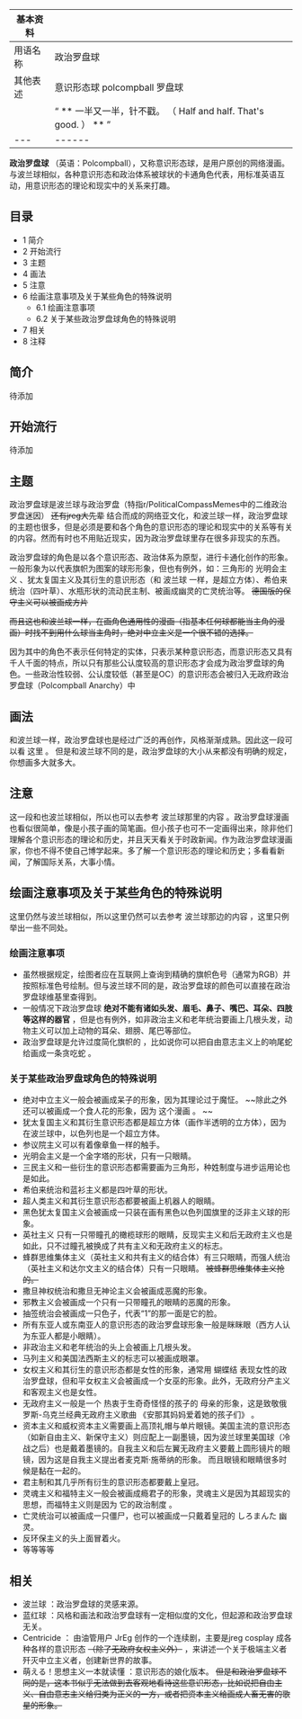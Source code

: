 |  **基本资料**  ||
|---|---|
|用语名称  |  政治罗盘球   |
|其他表述  |  意识形态球  polcompball  罗盘球   |
||  “    ** 一半又一半，针不戳。  （  Half and half. That's good.  ）  **   ”|
|---|------|
  
**政治罗盘球**
（英语：Polcompball），又称意识形态球，是用户原创的网络漫画。与波兰球相似，各种意识形态和政治体系被球状的卡通角色代表，用标准英语互动，用意识形态的理论和现实中的关系来打趣。

##  目录

  * 1  简介 
  * 2  开始流行 
  * 3  主题 
  * 4  画法 
  * 5  注意 
  * 6  绘画注意事项及关于某些角色的特殊说明 
    * 6.1  绘画注意事项 
    * 6.2  关于某些政治罗盘球角色的特殊说明 
  * 7  相关 
  * 8  注释 

##  简介

待添加

##  开始流行

待添加

##  主题

政治罗盘球是波兰球与政治罗盘（特指r/PoliticalCompassMemes中的二维政治罗盘迷因） ~~还有jreg大先辈~~
结合而成的网络亚文化，和波兰球一样，政治罗盘球的主题也很多，但是必须是要和各个角色的意识形态的理论和现实中的关系等有关的内容。然而有时也不用贴近现实，因为政治罗盘球里存在很多非现实的东西。

政治罗盘球的角色是以各个意识形态、政治体系为原型，进行卡通化创作的形象。一般形象为以代表旗帜为图案的球形形象，但也有例外，如：三角形的  光明会主义
、犹太复国主义及其衍生的意识形态（和  波兰球  一样，是超立方体）、希伯来统治（四叶草）、水瓶形状的流动民主制、被画成幽灵的亡灵统治等。
~~德国版的保守主义可以被画成方片~~

~~而且这也和波兰球一样，在画角色通用性的漫画（指基本任何球都能当主角的漫画）时找不到用什么球当主角时，绝对中立主义是一个很不错的选择。~~

因为其中的角色不表示任何特定的实体，只表示某种意识形态，而意识形态又具有千人千面的特点，所以只有那些公认度较高的意识形态才会成为政治罗盘球的角色。一些政治性较弱、公认度较低（甚至是OC）的意识形态会被归入无政府政治罗盘球（Polcompball
Anarchy）中

##  画法

和波兰球一样，政治罗盘球也是经过广泛的再创作，风格渐渐成熟。因此这一段可以看  这里  。
但是和波兰球不同的是，政治罗盘球的大小从来都没有明确的规定，你想画多大就多大。

##  注意

这一段和也波兰球相似，所以也可以去参考  波兰球那里的内容
。政治罗盘球漫画也看似很简单，像是小孩子画的简笔画。但小孩子也可不一定画得出来，除非他们理解各个意识形态的理论和历史，并且天天看关于时政新闻。作为政治罗盘球漫画家，你也不得不使自己博学起来。多了解一个意识形态的理论和历史；多看看新闻，了解国际关系，大事小情。

##  绘画注意事项及关于某些角色的特殊说明

这里仍然与波兰球相似，所以这里仍然可以去参考  波兰球那边的内容  ，这里只例举出一些不同处。

###  绘画注意事项

  * 虽然根据规定，绘图者应在互联网上查询到精确的旗帜色号（通常为RGB）并按照标准色号绘制。但与波兰球不同的是，政治罗盘球的颜色可以直接在政治罗盘球维基里查得到。 
  * 一般情况下政治罗盘球 **绝对不能有诸如头发、眉毛、鼻子、嘴巴、耳朵、四肢等这样的器官** ，但是也有例外，如非政治主义和老年统治要画上几根头发，动物主义可以加上动物的耳朵、翅膀、尾巴等部位。 
  * 政治罗盘球是允许过度简化旗帜的  ，比如说你可以把自由意志主义上的响尾蛇给画成一条贪吃蛇  。 

###  关于某些政治罗盘球角色的特殊说明

  * 绝对中立主义一般会被画成呆子的形象，因为其理论过于魔怔。 ~~除此之外还可以被画成一个食人花的形象，因为 这个漫画  。 ~~
  * 犹太复国主义和其衍生意识形态都是超立方体（画作半透明的立方体），因为在波兰球中，以色列也是一个超立方体。 
  * 参议院主义可以有着像章鱼一样的触手。 
  * 光明会主义是一个金字塔的形状，只有一只眼睛。 
  * 三民主义和一些衍生的意识形态都需要画为三角形，种姓制度与进步运用论也是如此。 
  * 希伯来统治和蓝衫主义都是四叶草的形状。 
  * 超人类主义和其衍生意识形态都要被画上机器人的眼睛。 
  * 黑色犹太复国主义会被画成一只装在画有黑色以色列国旗里的泛非主义球的形象。 
  * 英社主义  只有一只带瞳孔的橄榄球形的眼睛，反现实主义和后无政府主义也是如此，只不过瞳孔被换成了共有主义和无政府主义的标志。 
  * 蜂群思维集体主义（英社主义和共有主义的结合体）有三只眼睛，而强人统治（英社主义和达尔文主义的结合体）只有一只眼睛。 ~~被蜂群思维集体主义抢的。~~
  * 撒旦神权统治和撒旦无神论主义会被画成恶魔的形象。 
  * 邪教主义会被画成一个只有一只带瞳孔的眼睛的恶魔的形象。 
  * 抽签统治会被画成一只色子，代表“1”的那一面是它的脸。 
  * 所有东亚人或东南亚人的意识形态的政治罗盘球形象一般是眯眯眼（西方人认为东亚人都是小眼睛）。 
  * 非政治主义和老年统治的头上会被画上几根头发。 
  * 马列主义和美国法西斯主义的标志可以被画成眼罩。 
  * 女权主义和其衍生的意识形态都是女性的形象，通常用  蝴蝶结  表现女性的政治罗盘球，但和平女权主义会被画成一个女巫的形象。此外，无政府分产主义和客观主义也是女性。 
  * 无政府主义一般是一个  热衷于生奇奇怪怪的孩子的  母亲的形象，这是致敬俄罗斯-乌克兰经典无政府主义歌曲  《安那其妈妈爱着她的孩子们》  。 
  * 资本主义和威权资本主义需要画上高顶礼帽与单片眼镜。美国主流的意识形态（如新自由主义、新保守主义）则应配上一副墨镜，因为波兰球里美国球（冷战之后）也是戴着墨镜的。自我主义和后左翼无政府主义要戴上圆形镜片的眼镜，因为这是自我主义提出者麦克斯·施蒂纳的形象。  而且眼镜和眼睛很多时候是黏在一起的。 
  * 君主制和其几乎所有衍生的意识形态都要戴上皇冠。 
  * 灵魂主义和福特主义一般会被画成瘾君子的形象，灵魂主义是因为其超现实的思想，而福特主义则是因为  它的政治制度  。 
  * 亡灵统治可以被画成一只僵尸，也可以被画成一只戴着皇冠的  しろまんた  幽灵。 
  * 反环保主义的头上面冒着火。 
  * 等等等等 

##  相关

  * 波兰球  ：政治罗盘球的灵感来源。 
  * 蓝红球  ：风格和画法和政治罗盘球有一定相似度的文化，但起源和政治罗盘球无关。 
  * Centricide  ： 由油管用户  JrEg  创作的一个连续剧，主要是jreg  cosplay  成各种各样的意识形态 ~~（除了无政府女权主义外）~~ ，来讲述一个关于极端主义者歼灭中立主义者，创建新世界的故事。 
  * 萌える！思想主义一本就读懂  ：意识形态的娘化版本。 ~~但是和政治罗盘球不同的是，这本书似乎无法做到去客观地看待这些意识形态，比如说把自由主义、自由意志主义给归类为正义的一方，或者把资本主义给画成人畜无害的歌星的形象。~~